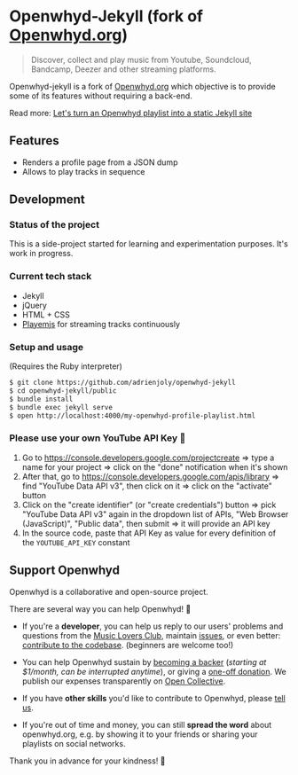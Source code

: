 # Openwhyd-Jekyll (fork of [Openwhyd.org](https://github.com/openwhyd/openwhyd))

> Discover, collect and play music from Youtube, Soundcloud, Bandcamp, Deezer and other streaming platforms.

Openwhyd-jekyll is a fork of [Openwhyd.org](https://github.com/openwhyd/openwhyd) which objective is to provide some of its features without requiring a back-end.

Read more: [Let's turn an Openwhyd playlist into a static Jekyll site](https://dev.to/adrienjoly/lets-turn-an-openwhyd-playlist-into-a-static-jekyll-site-341a)

## Features

- Renders a profile page from a JSON dump
- Allows to play tracks in sequence

## Development

### Status of the project

This is a side-project started for learning and experimentation purposes. It's work in progress.

### Current tech stack

- Jekyll
- jQuery
- HTML + CSS
- [Playemjs](https://github.com/adrienjoly/playemjs) for streaming tracks continuously

### Setup and usage

(Requires the Ruby interpreter)

```bash
$ git clone https://github.com/adrienjoly/openwhyd-jekyll
$ cd openwhyd-jekyll/public
$ bundle install
$ bundle exec jekyll serve
$ open http://localhost:4000/my-openwhyd-profile-playlist.html
```

### Please use your own YouTube API Key 🙏

1. Go to https://console.developers.google.com/projectcreate => type a name for your project => click on the "done" notification when it's shown
2. After that, go to https://console.developers.google.com/apis/library => find "YouTube Data API v3", then click on it => click on the "activate" button
3. Click on the "create identifier" (or "create credentials") button => pick "YouTube Data API v3" again in the dropdown list of APIs,  "Web Browser (JavaScript)", "Public data", then submit => it will provide an API key
4. In the source code, paste that API Key as value for every definition of the `YOUTUBE_API_KEY` constant

## Support Openwhyd

Openwhyd is a collaborative and open-source project.

There are several way you can help Openwhyd! 💓

- If you're a **developer**, you can help us reply to our users' problems and questions from the [Music Lovers Club](https://www.facebook.com/groups/openwhyd/), maintain [issues](https://github.com/openwhyd/openwhyd/issues), or even better: [contribute to the codebase](docs/FAQ.md#id-love-to-contribute-to-openwhyd-how-can-i-help). (beginners are welcome too!)

- You can help Openwhyd sustain by [becoming a backer](https://opencollective.com/openwhyd/order/313) (*starting at $1/month, can be interrupted anytime*), or giving a [one-off donation](https://opencollective.com/openwhyd/donate). We publish our expenses transparently on [Open Collective](https://opencollective.com/openwhyd).

- If you have **other skills** you'd like to contribute to Openwhyd, please [tell us](https://github.com/openwhyd/openwhyd/issues/new?title=Hi,+I+want+to+help!).

- If you're out of time and money, you can still **spread the word** about openwhyd.org, e.g. by showing it to your friends or sharing your playlists on social networks.

Thank you in advance for your kindness! 🤗
